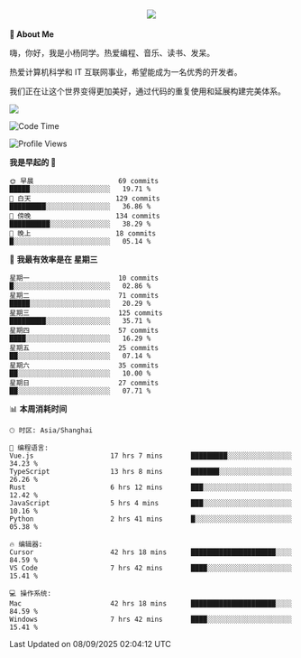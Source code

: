 
<h1 align="center">
	<a href="https://anify.cn/">
		<img src="https://readme-typing-svg.herokuapp.com/?lines=小🐑同学祝您今天愉快!;无期并非终点,而是重新定义起点的契机!&center=true&size=27&width=495">
	</a>
</h1>


**🤺 About Me**

嗨，你好，我是小杨同学。热爱编程、音乐、读书、发呆。

热爱计算机科学和 IT 互联网事业，希望能成为一名优秀的开发者。

我们正在让这个世界变得更加美好，通过代码的重复使用和延展构建完美体系。

<!-- https://github.com/anuraghazra/github-readme-stats -->
<img align="center" src="https://github-readme-stats.vercel.app/api/wakatime?username=wuqi&theme=transparent&hide_border=true&layout=compact&langs_count=220" />


<!--START_SECTION:waka-->
![Code Time](http://img.shields.io/badge/Code%20Time-4%2C220%20hrs%206%20mins-blue)

![Profile Views](http://img.shields.io/badge/%E4%B8%AA%E4%BA%BA%E8%B5%84%E6%96%99%E8%A7%82%E7%9C%8B%E6%AC%A1%E6%95%B0-0-blue)

**我是早起的 🐤** 

```text
🌞 早晨                     69 commits          █████░░░░░░░░░░░░░░░░░░░░   19.71 % 
🌆 白天                     129 commits         █████████░░░░░░░░░░░░░░░░   36.86 % 
🌃 傍晚                     134 commits         ██████████░░░░░░░░░░░░░░░   38.29 % 
🌙 晚上                     18 commits          █░░░░░░░░░░░░░░░░░░░░░░░░   05.14 % 
```
📅 **我最有效率是在 星期三** 

```text
星期一                      10 commits          █░░░░░░░░░░░░░░░░░░░░░░░░   02.86 % 
星期二                      71 commits          █████░░░░░░░░░░░░░░░░░░░░   20.29 % 
星期三                      125 commits         █████████░░░░░░░░░░░░░░░░   35.71 % 
星期四                      57 commits          ████░░░░░░░░░░░░░░░░░░░░░   16.29 % 
星期五                      25 commits          ██░░░░░░░░░░░░░░░░░░░░░░░   07.14 % 
星期六                      35 commits          ██░░░░░░░░░░░░░░░░░░░░░░░   10.00 % 
星期日                      27 commits          ██░░░░░░░░░░░░░░░░░░░░░░░   07.71 % 
```


📊 **本周消耗时间** 

```text
🕑︎ 时区: Asia/Shanghai

💬 编程语言: 
Vue.js                   17 hrs 7 mins       █████████░░░░░░░░░░░░░░░░   34.23 % 
TypeScript               13 hrs 8 mins       ███████░░░░░░░░░░░░░░░░░░   26.26 % 
Rust                     6 hrs 12 mins       ███░░░░░░░░░░░░░░░░░░░░░░   12.42 % 
JavaScript               5 hrs 4 mins        ███░░░░░░░░░░░░░░░░░░░░░░   10.16 % 
Python                   2 hrs 41 mins       █░░░░░░░░░░░░░░░░░░░░░░░░   05.38 % 

🔥 编辑器: 
Cursor                   42 hrs 18 mins      █████████████████████░░░░   84.59 % 
VS Code                  7 hrs 42 mins       ████░░░░░░░░░░░░░░░░░░░░░   15.41 % 

💻 操作系统: 
Mac                      42 hrs 18 mins      █████████████████████░░░░   84.59 % 
Windows                  7 hrs 42 mins       ████░░░░░░░░░░░░░░░░░░░░░   15.41 % 
```


 Last Updated on 08/09/2025 02:04:12 UTC
<!--END_SECTION:waka-->



<!--
**wuqi-y/wuqi-y** is a ✨ _special_ ✨ repository because its `README.md` (this file) appears on your GitHub profile.

Here are some ideas to get you started:

- 🔭 I’m currently working on ...
- 🌱 I’m currently learning ...
- 👯 I’m looking to collaborate on ...
- 🤔 I’m looking for help with ...
- 💬 Ask me about ...
- 📫 How to reach me: ...
- 😄 Pronouns: ...
- ⚡ Fun fact: ...
-->
